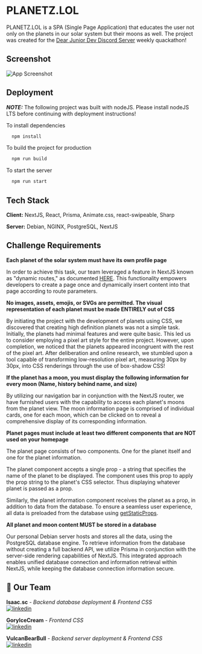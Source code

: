 
# PLANETZ.LOL

PLANETZ.LOL is a SPA (Single Page Application) that educates the user not only on the planets in our solar system but their moons as well. The project was created for the [Dear Junior Dev Discord Server](https://discord.gg/J4dQxyAFqC) weekly quackathon!


## Screenshot

![App Screenshot](https://tinypic.host/images/2023/04/02/Untitled.jpg)


## Deployment
  
**_NOTE:_** The following project was built with nodeJS. Please install nodeJS LTS before continuing with deployment instructions!

To install dependencies 

```bash
  npm install
```

To build the project for production 

```bash
  npm run build
```

To start the server

```bash
  npm run start
```


## Tech Stack

**Client:** NextJS, React, Prisma, Animate.css, react-swipeable, Sharp

**Server:** Debian, NGINX, PostgreSQL, NextJS


## Challenge Requirements

**Each planet of the solar system must have its own profile page**  

In order to achieve this task, our team leveraged a feature in NextJS known as "dynamic routes," as documented [HERE](https://nextjs.org/docs/routing/dynamic-routes). This functionality empowers developers to create a page once and dynamically insert content into that page according to route parameters.

**No images, assets, emojis, or SVGs are permitted. The visual representation of each planet must be made ENTIRELY out of CSS**  

By initiating the project with the development of planets using CSS, we discovered that creating high definition planets was not a simple task. Initially, the planets had minimal features and were quite basic. This led us to consider employing a pixel art style for the entire project. However, upon completion, we noticed that the planets appeared incongruent with the rest of the pixel art. After deliberation and online research, we stumbled upon a tool capable of transforming low-resolution pixel art, measuring 30px by 30px, into CSS renderings through the use of box-shadow CSS!

**If the planet has a moon, you must display the following information for every moon (Name, history behind name, and size)**  

By utilizing our navigation bar in conjunction with the NextJS router, we have furnished users with the capability to access each planet's moons from the planet view. The moon information page is comprised of individual cards, one for each moon, which can be clicked on to reveal a comprehensive display of its corresponding information.

**Planet pages must include at least two different components that are NOT used on your homepage**

The planet page consists of two components. One for the planet itself and one for the planet information.

The planet component accepts a single prop - a string that specifies the name of the planet to be displayed. The component uses this prop to apply the prop string to the planet's CSS selector. Thus displaying whatever planet is passed as a prop.

Similarly, the planet information component receives the planet as a prop, in addition to data from the database. To ensure a seamless user experience, all data is preloaded from the database using [getStaticProps](https://nextjs.org/docs/basic-features/data-fetching/get-static-props).

**All planet and moon content MUST be stored in a database**

Our personal Debian server hosts and stores all the data, using the PostgreSQL database engine. To retrieve information from the database without creating a full backend API, we utilize Prisma in conjunction with the server-side rendering capabilities of NextJS. This integrated approach enables unified database connection and information retrieval within NextJS, while keeping the database connection information secure.
## 🤝 Our Team

**Isaac.sc** - *Backend database deployment & Frontend CSS*   
[![linkedin](https://img.shields.io/badge/linkedin-0A66C2?style=for-the-badge&logo=linkedin&logoColor=white)](https://www.linkedin.com/in/isaac-clark-b41028219/)

**GoryIceCream** - *Frontend CSS*   
[![linkedin](https://img.shields.io/badge/linkedin-0A66C2?style=for-the-badge&logo=linkedin&logoColor=white)](https://www.linkedin.com/in/angelika-selviyan-46378b196/)

**VulcanBearBull** - *Backend server deployment & Frontend CSS*   
[![linkedin](https://img.shields.io/badge/linkedin-0A66C2?style=for-the-badge&logo=linkedin&logoColor=white)](https://www.linkedin.com/in/alexander-charbonneau-202714215/)

